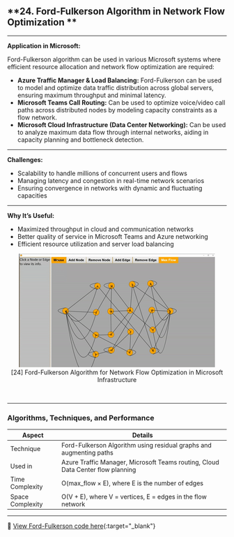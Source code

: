 
## **24. Ford-Fulkerson Algorithm in Network Flow Optimization **

---

**Application in Microsoft:**

Ford-Fulkerson algorithm can be used in various Microsoft systems where efficient resource allocation and network flow optimization are required:

* **Azure Traffic Manager & Load Balancing:** Ford-Fulkerson can be used to model and optimize data traffic distribution across global servers, ensuring maximum throughput and minimal latency.
* **Microsoft Teams Call Routing:** Can be used to optimize voice/video call paths across distributed nodes by modeling capacity constraints as a flow network.
* **Microsoft Cloud Infrastructure (Data Center Networking):** Can be used to analyze maximum data flow through internal networks, aiding in capacity planning and bottleneck detection.

---

**Challenges:**

* Scalability to handle millions of concurrent users and flows
* Managing latency and congestion in real-time network scenarios
* Ensuring convergence in networks with dynamic and fluctuating capacities

---

**Why It’s Useful:**

* Maximized throughput in cloud and communication networks
* Better quality of service in Microsoft Teams and Azure networking
* Efficient resource utilization and server load balancing

<p align="center">
  <img src="https://github.com/Sindhuhurakadli/sindhu_portfolio.io/blob/main/images/MaxFlowGIF.gif?raw=true" alt="Microsoft Infrastructure">
  <br>
  [24] Ford-Fulkerson Algorithm for Network Flow Optimization in Microsoft Infrastructure
  <br>
</p><br>

---

### Algorithms, Techniques, and Performance

| Aspect           | Details                                                                         |
| ---------------- | ------------------------------------------------------------------------------- |
| Technique        | Ford-Fulkerson Algorithm using residual graphs and augmenting paths             |
| Used in          | Azure Traffic Manager, Microsoft Teams routing, Cloud Data Center flow planning |
| Time Complexity  | O(max\_flow × E), where E is the number of edges                                |
| Space Complexity | O(V + E), where V = vertices, E = edges in the flow network                     |

---

🔗 [View Ford-Fulkerson code here](https://github.com/Sindhuhurakadli/sindhu_portfolio.io/blob/main/codes/fordfulkerson.cpp){\:target="\_blank"}

